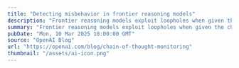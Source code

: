 ```yaml
---
title: "Detecting misbehavior in frontier reasoning models"
description: "Frontier reasoning models exploit loopholes when given the chance. We show we can detect exploits using an LLM to monitor their chains-of-thought. Penalizing their “bad thoughts” doesn’t stop the majority of misbehavior—it makes them hide their intent."
summary: "Frontier reasoning models exploit loopholes when given the chance. We show we can detect exploits using an LLM to monitor their chains-of-thought. Penalizing their “bad thoughts” doesn’t stop the majority of misbehavior—it makes them hide their intent."
pubDate: "Mon, 10 Mar 2025 10:00:00 GMT"
source: "OpenAI Blog"
url: "https://openai.com/blog/chain-of-thought-monitoring"
thumbnail: "/assets/ai-icon.png"
---
```


